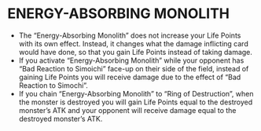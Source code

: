 
# ENERGY-ABSORBING MONOLITH

*   The “Energy-Absorbing Monolith” does not increase your Life Points with its own effect. Instead, it changes what the damage inflicting card would have done, so that you gain Life Points instead of taking damage.
*   If you activate “Energy-Absorbing Monolith” while your opponent has “Bad Reaction to Simoichi” face-up on their side of the field, instead of gaining Life Points you will receive damage due to the effect of “Bad Reaction to Simochi”.
*   If you chain “Energy-Absorbing Monolith” to “Ring of Destruction”, when the monster is destroyed you will gain Life Points equal to the destroyed monster’s ATK and your opponent will receive damage equal to the destroyed monster’s ATK.

  